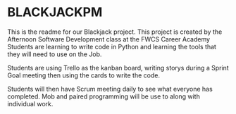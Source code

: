 # BLACKJACKPM
This is the readme for our Blackjack project.
This project is created by the Afternoon Software Development class at the FWCS Career Academy
Students are learning to write code in Python and learning the tools that they will need
to use on the Job.

Students are using Trello as the kanban board, writing storys during a Sprint Goal meeting 
then using the cards to write the code.

Students will then have Scrum meeting daily to see what everyone has completed. Mob and paired programming 
will be use to along with individual work.
